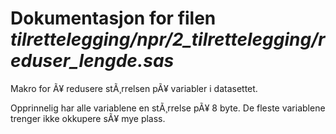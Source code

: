 
# Dokumentasjon for filen *tilrettelegging/npr/2_tilrettelegging/reduser_lengde.sas*


Makro for Ã¥ redusere stÃ¸rrelsen pÃ¥ variabler i datasettet.

Opprinnelig har alle variablene en stÃ¸rrelse pÃ¥ 8 byte. 
De fleste variablene trenger ikke okkupere sÃ¥ mye plass.

